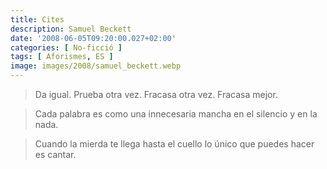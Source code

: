 ```yaml
---
title: Cites
description: Samuel Beckett
date: '2008-06-05T09:20:00.027+02:00'
categories: [ No-ficció ]
tags: [ Aforismes, ES ]
image: images/2008/samuel_beckett.webp
---
```


> Da igual. Prueba otra vez. Fracasa otra vez. Fracasa mejor.

> Cada palabra es como una innecesaria mancha en el silencio y en la nada.

> Cuando la mierda te llega hasta el cuello lo único que puedes hacer es cantar.
